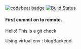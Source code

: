 [![codebeat badge](https://codebeat.co/badges/6e51b2f3-f1f6-4aac-aa27-1f3188a9e7d1)](https://codebeat.co/projects/github-com-keith3895-blogbackend-master)
[![Build Status](https://travis-ci.org/Keith3895/BlogBackend.svg?branch=master)](https://travis-ci.org/Keith3895/BlogBackend)

#### First commit on to remote.

Hello! This is a git check



Using virtual env : blogBackend

